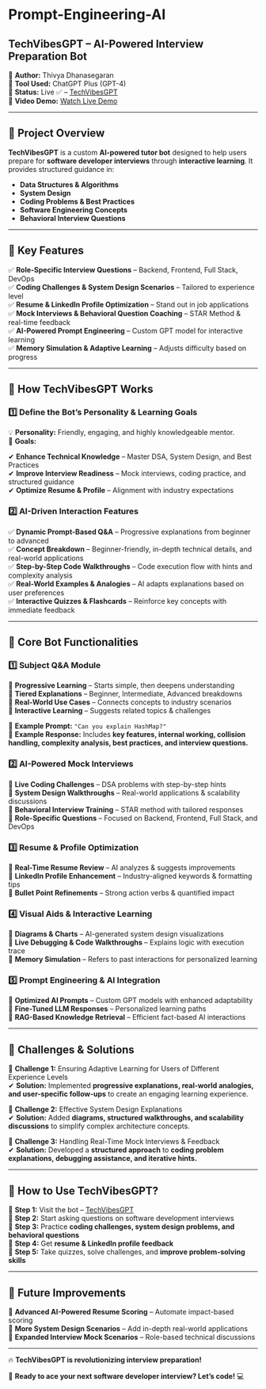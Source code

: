 # Prompt-Engineering-AI

## **TechVibesGPT – AI-Powered Interview Preparation Bot**

📌 **Author:** Thivya Dhanasegaran  
📌 **Tool Used:** ChatGPT Plus (GPT-4)  
📌 **Status:** Live ✅ – [TechVibesGPT](https://chatgpt.com/g/g-679ede730ebc81918f45e1ede521c39b-techvibesgpt)  
📌 **Video Demo:** [Watch Live Demo](https://drive.google.com/file/d/1nWKXvv7FJCZOCrdDWMvsMUpAKt48qeH5/view?usp=drive_link)

---

## 📌 **Project Overview**

**TechVibesGPT** is a custom **AI-powered tutor bot** designed to help users prepare for **software developer interviews** through **interactive learning**. It provides structured guidance in:

- **Data Structures & Algorithms**
- **System Design**
- **Coding Problems & Best Practices**
- **Software Engineering Concepts**
- **Behavioral Interview Questions**

---

## 🚀 **Key Features**

✅ **Role-Specific Interview Questions** – Backend, Frontend, Full Stack, DevOps  
✅ **Coding Challenges & System Design Scenarios** – Tailored to experience level  
✅ **Resume & LinkedIn Profile Optimization** – Stand out in job applications  
✅ **Mock Interviews & Behavioral Question Coaching** – STAR Method & real-time feedback  
✅ **AI-Powered Prompt Engineering** – Custom GPT model for interactive learning  
✅ **Memory Simulation & Adaptive Learning** – Adjusts difficulty based on progress

---

## 📖 **How TechVibesGPT Works**

### 1️⃣ **Define the Bot’s Personality & Learning Goals**

💡 **Personality:** Friendly, engaging, and highly knowledgeable mentor.  
🎯 **Goals:**

✔ **Enhance Technical Knowledge** – Master DSA, System Design, and Best Practices  
✔ **Improve Interview Readiness** – Mock interviews, coding practice, and structured guidance  
✔ **Optimize Resume & Profile** – Alignment with industry expectations

### 2️⃣ **AI-Driven Interaction Features**

✅ **Dynamic Prompt-Based Q&A** – Progressive explanations from beginner to advanced  
✅ **Concept Breakdown** – Beginner-friendly, in-depth technical details, and real-world applications  
✅ **Step-by-Step Code Walkthroughs** – Code execution flow with hints and complexity analysis  
✅ **Real-World Examples & Analogies** – AI adapts explanations based on user preferences  
✅ **Interactive Quizzes & Flashcards** – Reinforce key concepts with immediate feedback

---

## 📌 **Core Bot Functionalities**

### 1️⃣ **Subject Q&A Module**

🔹 **Progressive Learning** – Starts simple, then deepens understanding  
🔹 **Tiered Explanations** – Beginner, Intermediate, Advanced breakdowns  
🔹 **Real-World Use Cases** – Connects concepts to industry scenarios  
🔹 **Interactive Learning** – Suggests related topics & challenges

📌 **Example Prompt:** `"Can you explain HashMap?"`  
📌 **Example Response:** Includes **key features, internal working, collision handling, complexity analysis, best practices, and interview questions.**

### 2️⃣ **AI-Powered Mock Interviews**

🔹 **Live Coding Challenges** – DSA problems with step-by-step hints  
🔹 **System Design Walkthroughs** – Real-world applications & scalability discussions  
🔹 **Behavioral Interview Training** – STAR method with tailored responses  
🔹 **Role-Specific Questions** – Focused on Backend, Frontend, Full Stack, and DevOps

### 3️⃣ **Resume & Profile Optimization**

🔹 **Real-Time Resume Review** – AI analyzes & suggests improvements  
🔹 **LinkedIn Profile Enhancement** – Industry-aligned keywords & formatting tips  
🔹 **Bullet Point Refinements** – Strong action verbs & quantified impact

### 4️⃣ **Visual Aids & Interactive Learning**

🔹 **Diagrams & Charts** – AI-generated system design visualizations  
🔹 **Live Debugging & Code Walkthroughs** – Explains logic with execution trace  
🔹 **Memory Simulation** – Refers to past interactions for personalized learning

### 5️⃣ **Prompt Engineering & AI Integration**

🔹 **Optimized AI Prompts** – Custom GPT models with enhanced adaptability  
🔹 **Fine-Tuned LLM Responses** – Personalized learning paths  
🔹 **RAG-Based Knowledge Retrieval** – Efficient fact-based AI interactions

---

## 📌 **Challenges & Solutions**

🔴 **Challenge 1:** Ensuring Adaptive Learning for Users of Different Experience Levels  
✔ **Solution:** Implemented **progressive explanations, real-world analogies, and user-specific follow-ups** to create an engaging learning experience.

🔴 **Challenge 2:** Effective System Design Explanations  
✔ **Solution:** Added **diagrams, structured walkthroughs, and scalability discussions** to simplify complex architecture concepts.

🔴 **Challenge 3:** Handling Real-Time Mock Interviews & Feedback  
✔ **Solution:** Developed a **structured approach** to **coding problem explanations, debugging assistance, and iterative hints.**

---

## 🚀 **How to Use TechVibesGPT?**

🔹 **Step 1:** Visit the bot – [TechVibesGPT](https://chatgpt.com/g/g-679ede730ebc81918f45e1ede521c39b-techvibesgpt)  
🔹 **Step 2:** Start asking questions on software development interviews  
🔹 **Step 3:** Practice **coding challenges, system design problems, and behavioral questions**  
🔹 **Step 4:** Get **resume & LinkedIn profile feedback**  
🔹 **Step 5:** Take quizzes, solve challenges, and **improve problem-solving skills**

---

## 📌 **Future Improvements**

🔹 **Advanced AI-Powered Resume Scoring** – Automate impact-based scoring  
🔹 **More System Design Scenarios** – Add in-depth real-world applications  
🔹 **Expanded Interview Mock Scenarios** – Role-based technical discussions

---

🔥 **TechVibesGPT is revolutionizing interview preparation!**

🚀 **Ready to ace your next software developer interview? Let’s code!** 💻
